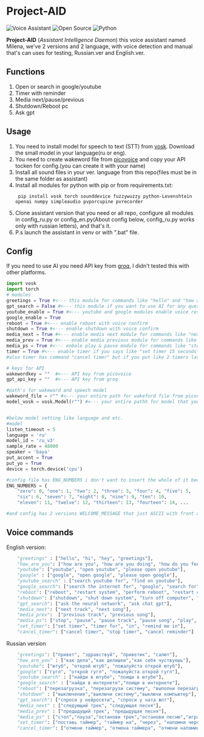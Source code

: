 # Project-AID

![Voice Assistant](https://img.shields.io/badge/Voice-Assistant-FF6B6B?style=for-the-badge) 
![Open Source](https://img.shields.io/badge/Open-Source-28A745?style=for-the-badge)
![Python](https://img.shields.io/badge/Python-3.10-3776AB?style=flat&logo=python&logoColor=white) 


**Project-AID** (*Assistant Intelligence Daemon*) this voice assistant named Milena, we've 2 versions and 2 language, with voice detection and manual that's can uses for testing, Russian.ver and English.ver.

## Functions
1. Open or search in google/youtube
2. Timer with reminder
3. Media next/pause/previous
4. Shutdown/Reboot pc
5. Ask gpt


## Usage
1. You need to install model for speech to text (STT) from [vosk](https://alphacephei.com/vosk/models). Download the small model in your language(ru or eng).
2. You need to create wakeword file from [picovoice](https://picovoice.ai/) and copy your API tocken for config.(you can create it with your name)
3. Install all sound files in your ver. language from this repo(files must be in the same folder as assistant)
4. Install all modules for python with pip or from requirements.txt:
   ```
    pip install vosk torch sounddevice fuzzywuzzy python-Levenshtein openai numpy simpleaudio pvporcupine pvrecorder

   ```
5. Clone assistant version that you need or all repo, configure all modules in config_ru.py or config_en.py(About config below, config_ru.py works only with russian letters), and that's it.
6. P.s launch the assistant in venv or with ".bat" file.

## Config
If you need to use AI you need API key from [groq](https://groq.com/), I didn't tested this with other platforms.
```python
import vosk
import torch
# modules
greetings = True #<--- this module for commands like "hello" and "how are you"
gpt_search = False #<--- this module if you want to use AI for any question or smth
youtube_enable = True #<--- youtube and google modules enable voice researching and also open youtube or google 
google_enable = True
reboot = True #<--- enable reboot with voice confirm
shutdown = True #<--- enable shutdown with voice confirm
media_next = True #<--- enable media next module for commands like "next track"
media_prev = True #<--- enable media previous module for commands like "previous track"
media_ps = True #<--- enbale play & pause module for commands like "stop" and "play"
timer = True #<--- enable timer if you says like "set timer 15 seconds" or "remind me in 2 minutes", and it's has reminder if you'll say "remind me in 2 minutes take out the pizza" assistant will remind you "remind, take out the pizza"
#also timer has command "cancel timer" but if you put like 2 timers last timer will replase first.

# keys for API
wakewordkey = ""  #<--- API key from picovoice 
gpt_api_key = ""  #<--- API key from groq

#path's for wakeword and speech model
wakeword_file = r"" #<--- your entire path for wakeford file from picovoice must be like smth that "C:\programms\py_projects\project-aid\assistant-linux\milena.ppn"
model_vosk = vosk.Model(r"") #<--- your entire pathh for model that you downloaded from vosk must be like "C:\programms\py_projects\project-aid\assistant-linux\vosk-model-small-ru-0.22"


#below model setting like language and etc. 
#model 
listen_timeout = 5
language = 'ru'
model_id = 'ru_v3'
sample_rate = 48000
speaker = 'baya'
put_accent = True
put_yo = True
device = torch.device('cpu')

#config file has ENG_NUMBERS i don't want to insert the whole of it because it's big but I'll insert a section it looks like:
ENG_NUMBERS = {
    "zero": 0, "one": 1, "two": 2, "three": 3, "four": 4, "five": 5,
    "six": 6, "seven": 7, "eight": 8, "nine": 9, "ten": 10,
    "eleven": 11, "twelve": 12, "thirteen": 13, "fourteen": 14, ...

#and config has 2 versions WELCOME_MESSAGE that just ASCII with front arrows with text "Project-AID" 
```

## Voice commands
English version:
```python
    "greetings" : ["hello", "hi", "hey", "greetings"],
    "how_are_you": ["how are you", "how are you doing", "how do you feel"],
    "youtube": ["youtube", "open youtube", "please open youtube"],
    "google" : ["google", "open google", "please open google"],
    "youtube_search" : ["search youtube for", "find on youtube"],
    "google_search": ["search the internet for", "google", "search for"],
    "reboot": ["reboot", "restart system", "perform reboot", "restart computer", "restart pc"],
    "shutdown": ["shutdown", "shut down system", "turn off computer", "power off"],
    "gpt_search": ["ask the neural network", "ask chat gpt"],
    "media_next": ["next track", "next song"],
    "media_prev":  ["previous track", "previous song"],
    "media_ps": ["stop", "pause", "pause track", "pause song", "play", "resume"],
    "set_timer": ["set timer", "timer for", "in", "remind me in"],
    "cancel_timer": ["cancel timer", "stop timer", "cancel reminder"]
```
Russian version
```python
    "greetings": ["привет", "здравствуй", "приветик", "салют"],
    "how_are_you" : ["как дела","как делишки","как себя чуствуешь"],
    "youtube": ["ютуб", "открой ютуб", "пожалуйста открой ютуб"],
    "google": ["гугл", "открой гугл", "пожалуйста открой гугл"],
    "youtube_search" : ["найди в ютубе", "поищи в ютубе"],
    "google_search" : ["найди в интернете","поищи в интернете"],
    "reboot": ["перезагрузка", "перезагрузи систему", "выполни перезагрузку", "перезагрузи компьютер","перезагрузи пк"]
    "shutdown" : ["выключение","выключи систему","выключи компьютер"],
    "gpt_search": ["спроси у нейросети", "спроси у чата жпт"],
    "media_next" : ["следующий трек", "следующая песня"],
    "media_prev" : ["предыдущий трек", "предыдущая песня"],
    "media_ps" : ["стоп","пауза","останови трек","останови песню","играй"],
    "set_timer": ["поставь таймер", "таймер на", "через", "напомни через"],
    "cancel_timer": ["отмени таймер", "отмена таймера", "отмени напоминание"],
```
